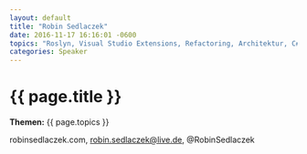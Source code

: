 ```yaml
---
layout: default
title: "Robin Sedlaczek"
date: 2016-11-17 16:16:01 -0600
topics: "Roslyn, Visual Studio Extensions, Refactoring, Architektur, C#"
categories: Speaker
---
```


# {{ page.title }}

**Themen:** {{ page.topics }}

robinsedlaczek.com, robin.sedlaczek@live.de, @RobinSedlaczek


